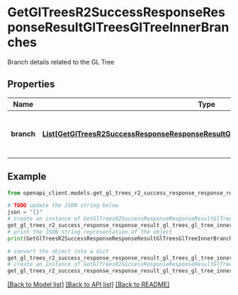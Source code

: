 # GetGlTreesR2SuccessResponseResponseResultGlTreesGlTreeInnerBranches

Branch details related to the GL Tree

## Properties

Name | Type | Description | Notes
------------ | ------------- | ------------- | -------------
**branch** | [**List[GetGlTreesR2SuccessResponseResponseResultGlTreesGlTreeInnerBranchesBranchInner]**](GetGlTreesR2SuccessResponseResponseResultGlTreesGlTreeInnerBranchesBranchInner.md) | Array of branches associated with the GL Tree | 

## Example

```python
from openapi_client.models.get_gl_trees_r2_success_response_response_result_gl_trees_gl_tree_inner_branches import GetGlTreesR2SuccessResponseResponseResultGlTreesGlTreeInnerBranches

# TODO update the JSON string below
json = "{}"
# create an instance of GetGlTreesR2SuccessResponseResponseResultGlTreesGlTreeInnerBranches from a JSON string
get_gl_trees_r2_success_response_response_result_gl_trees_gl_tree_inner_branches_instance = GetGlTreesR2SuccessResponseResponseResultGlTreesGlTreeInnerBranches.from_json(json)
# print the JSON string representation of the object
print(GetGlTreesR2SuccessResponseResponseResultGlTreesGlTreeInnerBranches.to_json())

# convert the object into a dict
get_gl_trees_r2_success_response_response_result_gl_trees_gl_tree_inner_branches_dict = get_gl_trees_r2_success_response_response_result_gl_trees_gl_tree_inner_branches_instance.to_dict()
# create an instance of GetGlTreesR2SuccessResponseResponseResultGlTreesGlTreeInnerBranches from a dict
get_gl_trees_r2_success_response_response_result_gl_trees_gl_tree_inner_branches_from_dict = GetGlTreesR2SuccessResponseResponseResultGlTreesGlTreeInnerBranches.from_dict(get_gl_trees_r2_success_response_response_result_gl_trees_gl_tree_inner_branches_dict)
```
[[Back to Model list]](../README.md#documentation-for-models) [[Back to API list]](../README.md#documentation-for-api-endpoints) [[Back to README]](../README.md)


